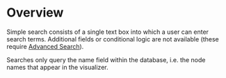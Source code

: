 # Overview

Simple search consists of a single text box into which a user can enter search terms. Additional fields or conditional logic are not available (these require [Advanced Search](/documentation/advanced-search/overview.md "Advanced Search")). 

Searches only query the name field within the database, i.e. the node names that appear in the visualizer. 